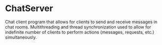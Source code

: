 # ChatServer
Chat client program that allows for clients to send and receive messages in chat rooms.
Multithreading and thread synchronization used to allow for indefinite number of clients to perform actions (messages, requests, etc.) simultaneously.
